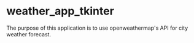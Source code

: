 # weather_app_tkinter
The purpose of this application is to use openweathermap's API for city weather forecast. 
